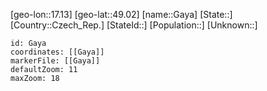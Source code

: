 ﻿---
location: [49.02,17.13]
mapzoom: [7,12] 
mapmarker: city 
type: City
tags:
- geo/City


SpocWebEntityId: 30377
isDeleted: false
confidential: public

---
[geo-lon::17.13]
[geo-lat::49.02]
[name::Gaya]
[State::]
[Country::Czech_Rep.]
[StateId::]
[Population::]
[Unknown::]


```leaflet
id: Gaya
coordinates: [[Gaya]]
markerFile: [[Gaya]]
defaultZoom: 11 
maxZoom: 18
```
